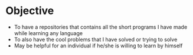 # Objective 
* To have a repositories that contains all the short programs I have made while learning any language
* To also have the cool problems that I have solved or trying to solve
* May be helpful for an individual if he/she is willing to learn by himself

